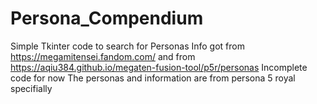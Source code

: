# Persona_Compendium
Simple Tkinter code to search for Personas
Info got from https://megamitensei.fandom.com/ and from https://aqiu384.github.io/megaten-fusion-tool/p5r/personas
Incomplete code for now
The personas and information are from persona 5 royal specifially
